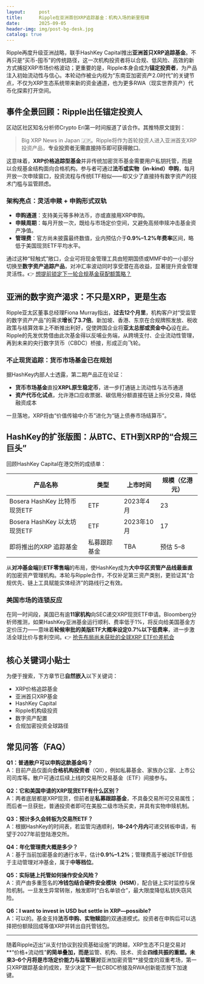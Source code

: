 ```yaml
---
layout:     post
title:      Ripple在亚洲首创XRP追踪基金：机构入场的新里程碑
date:       2025-09-05
header-img: img/post-bg-desk.jpg
catalog: true
---
```


Ripple再度升级亚洲战略，联手HashKey Capital推出**亚洲首只XRP追踪基金**。不再只是“买币-囤币”的传统路径，这一次机构投资者将以合规、低风险、高效的新方式捕捉XRP市场价格波动；更重要的是，Ripple本身会成为**锚定投资者**，为产品注入初始流动性与信心。本轮动作被业内视为“东南亚加密资产2.0时代”的关键节点，不仅为XRP生态系统带来新的资金通道，也为更多RWA（现实世界资产）代币化探索打开空间。

## 事件全景回顾：Ripple出任锚定投资人

区动区社区知名分析师Crypto Eri第一时间报道了该合作。其推特原文提到：

> Big XRP News in Japan 🇯🇵。Ripple将作为首轮投资人进入亚洲首支XRP投资产品，**专业投资者无需直接持币即可获得敞口**。

这意味着，**XRP价格追踪型基金**并非传统加密货币基金需要用户私钥托管，而是以合规基金结构面向合格机构。参与者可通过**法币或实物（in-kind）申购**，每月开放一次申赎窗口，投资流程与传统ETF相似——却又少了直接持有数字资产的技术门槛与监管顾虑。

### 架构亮点：灵活申赎 + 申购形式双轨

- **申购通道**：支持美元等多种法币，亦或直接用XRP申购。  
- **申赎周期**：每月开放一次，既给与市场定价空间，又避免高频申赎冲击基金资产净值。  
- **管理费**：官方尚未披露最终数值，业内预估介于**0.9%–1.2%年费率**区间，略低于美国现货ETF平均水平。  

通过这种“轻触式”敞口，企业可将现金管理工具由短期国债或MMF中的一小部分切换至**数字资产追踪产品**，对冲汇率波动同时享受潜在高收益，显著提升资金管理灵活性。👉 [想提前锁定下一轮合规基金获配额策略？](https://okxdog.com/)

## 亚洲的数字资产渴求：不只是XRP，更是生态

Ripple亚太区董事总经理Fiona Murray指出，**过去12个月里**，机构客户对“受监管的数字资产产品”的需求**增长了3.7倍**。新加坡、香港、东京在合规牌照发放、税收政策与结算效率上不断推出利好，促使跨国企业将**亚太总部或资金中心**设在此。Ripple的先发优势借由此次基金得以反哺业务端，从跨境支付、企业流动性管理，再到未来的央行数字货币（CBDC）桥接，形成正向飞轮。

### 不止现货追踪：货币市场基金已在规划

据HashKey内部人士透露，第二期产品正在论证：

- **货币市场基金**直投**XRPL原生稳定币**，进一步打通链上流动性与法币通道  
- **资产代币化试点**，允许港口应收票据、碳信用分额直接在链上拆分交易，降低融资成本  

一旦落地，XRP将由“价值传输中介币”进化为“链上债券市场结算币”。

## HashKey的扩张版图：从BTC、ETH到XRP的“合规三巨头”

回顾HashKey Capital在港交所的成绩单：

| 产品名称 | 类型 | 上市时间 | 规模（亿港元） |
| -------- | ---- | -------- | --------------- |
| Bosera HashKey 比特币现货ETF | ETF | 2023年4月 | 23 |
| Bosera HashKey 以太坊现货ETF | ETF | 2023年10月 | 17 |
| 即将推出的XRP 追踪基金 | 私募跟踪基金 | TBA | 预估 5–8 |

从**对冲基金端**到**ETF零售端**的布局，使HashKey成为**大中华区资管产品线最垂直**的加密资产管理机构。本轮与Ripple合作，不仅补足第三资产类别，更验证其“合规优先、链上工具赋能实体经济”的路线行之有效。

### 美国市场的连锁反应

在同一时间段，美国已有逾**11家机构**向SEC递交XRP现货ETF申请。Bloomberg分析师推测，如果HashKey亚洲基金运行顺利、费率低于1%，将反向给美国基金方定价压力——意味着**轮候审批的美版ETF大概率设定0.7%以下低费率**，进一步激活全球比价与套利空间。👉 [抢先布局尚未获批的全球XRP ETF价差机会](https://okxdog.com/)

## 核心关键词小贴士

为便于搜索，下方章节已**自然嵌入**以下关键词：  
- XRP价格追踪基金  
- 亚洲首只XRP基金  
- HashKey Capital  
- Ripple机构级投资  
- 数字资产配置  
- 合规加密投资全球路径  

## 常见问答（FAQ）

**Q1：普通散户可以申购这款基金吗？**  
A：目前产品仅面向**合格机构投资者**（QII），例如私募基金、家族办公室、上市公司司库等。散户可通过后续上线的交易所交易基金（ETF）间接参与。

**Q2：它和美国申请的XRP现货ETF有什么区别？**  
A：两者底层都是XRP现货，但前者是**私募跟踪基金**，不具备交易所可交易属性；而后者一旦获批，普通投资者即可在美股二级市场买卖，并具有实物申赎机制。

**Q3：预计多久会转板为交易所ETF？**  
A：根据HashKey的时间表，若监管沟通顺利，**18–24个月内**可递交转板申请，有望于2027年前登陆港交所。

**Q4：年化管理费大概是多少？**  
A：基于当前加密基金的通行水平，估计**0.9%–1.2%**；管理费高于被动ETF但低于主动管理对冲基金，属于**中等档位**。

**Q5：实际链上托管如何操作安全风险？**  
A：资产由多重签名的**冷钱包结合硬件安全模块（HSM）**，配合链上实时监控与保险机制。一旦发生异常转账，触发即时“白名单锁仓”，最大限度降低私钥失窃风险。

**Q6：I want to invest in USD but settle in XRP—possible?**  
A：可以的。基金支持**法币申购、实物赎回**的双通道模式。投资者在申购后可以选择把份额赎回成等值XRP并转出自托管钱包。

---

随着Ripple迈出“从支付协议到投资基础设施”的跨越，XRP生态不只是交易对**“价格+流动性”**的简单叠加，而是**监管、机构、技术、资金**四维共振的重塑。未来3–6个月将是市场定价能力与监管层对**亚洲加密资管**接受度的双重考场，第一只XRP跟踪基金的成败，至少决定下一批CBDC桥接及RWA创新能否按下加速键。